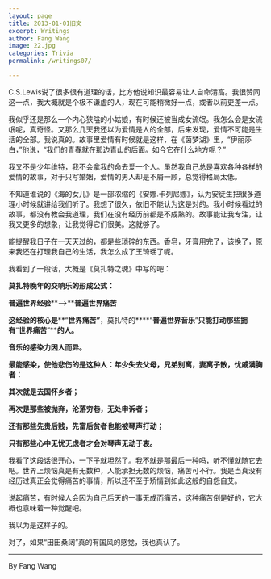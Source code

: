 ```yaml
---
layout: page
title: 2013-01-01旧文
excerpt: Writings
author: Fang Wang
image: 22.jpg
categories: Trivia
permalink: /writings07/

---
```


C.S.Lewis说了很多很有道理的话，比方他说知识最容易让人自命清高。我很赞同这一点，我大概就是个极不谦虚的人，现在可能稍微好一点，或者以前更差一点。

我似乎还是那么一个内心狭隘的小姑娘，有时候还被当成女流氓。我怎么会是女流氓呢，真奇怪。又那么几天我还以为爱情是人的全部，后来发现，爱情不可能是生活的全部。我说真的。故事里爱情有时候就是这样，在《茵梦湖》里，“伊丽莎白，”他说，“我们的青春就在那边青山的后面。如今它在什么地方呢？”

我又不是少年维特，我不会拿我的命去爱一个人。虽然我自己总是喜欢各种各样的爱情的故事，对于只写婚姻，爱情的男人却是不屑一顾，总觉得格局太低。

不知道谁说的《海的女儿》是一部浓缩的《安娜.卡列尼娜》，认为安徒生把很多道理小时候就讲给我们听了。我想了很久，依旧不能认为这是对的。我小时候看过的故事，都没有教会我道理，我们在没有经历前都是不成熟的。故事能让我专注，让我又更多的想象，让我觉得它们很美。这就够了。 

能提醒我日子在一天天过的，都是些琐碎的东西。香皂，牙膏用完了，该换了，原来我还在打理我自己的生活，我怎么成了王琦瑶了呢。

我看到了一段话，大概是《莫扎特之魂》中写的吧：

**莫扎特晚年的交响乐的形成公式：**

**普遍世界经验****——>****普遍世界痛苦**

**这经验的核心是****“****世界痛苦”****，莫扎特的****“****普遍世界音乐****”****只能打动那些拥有****“****世界痛苦****”****的人。**

**音乐的感染力因人而异。**

**最能感染，使他悲伤的是这种人：年少失去父母，兄弟别离，妻离子散，忧戚满胸者：**

**其次就是去国怀乡者；**

**再次是那些被抛弃，沦落穷巷，无处申诉者；**

**还有那些先贵后贱，先富后贫者也能被琴声打动；**

**只有那些心中无忧无虑者才会对琴声无动于衷。**

我看了这段话很开心，一下子就坦然了。我不就是那最后一种吗，听不懂就随它去吧。世界上烦恼真是有无数种，人能承担无数的烦恼，痛苦可不行。我是当真没有经历过真正会觉得痛苦的事情，所以还不至于矫情到如此这般的自怨自艾。

说起痛苦，有时候人会因为自己后天的一事无成而痛苦，这种痛苦倒是好的，它大概也意味着一种觉醒吧。

我以为是这样子的。

对了，如果“田田桑阔”真的有国风的感觉，我也真认了。



****

By Fang Wang